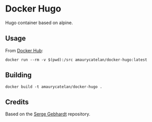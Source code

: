 # Docker Hugo

Hugo container based on alpine.

## Usage

From [Docker Hub](https://hub.docker.com/r/amaurycatelan/docker-hugo):

```
docker run --rm -v $(pwd):/src amaurycatelan/docker-hugo:latest
```

## Building

```
docker build -t amaurycatelan/docker-hugo .
```

## Credits

Based on the [Serge Gebhardt](https://github.com/sgeb/docker-hugo) repository.